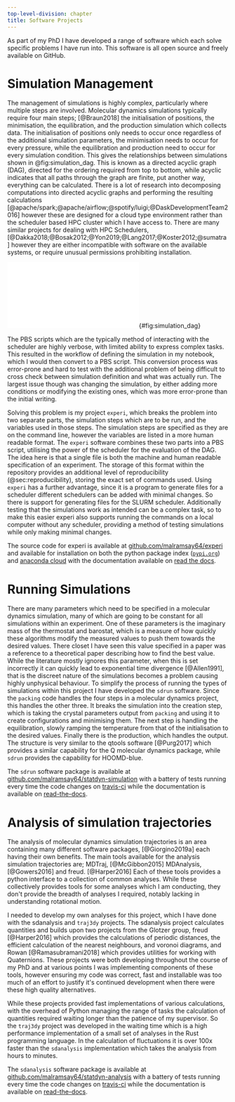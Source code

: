 ```yaml
---
top-level-division: chapter
title: Software Projects
---
```


As part of my PhD I have developed a range of software
which each solve specific problems I have run into.
This software is all open source and freely available on GitHub.

# Simulation Management

The management of simulations is highly complex,
particularly where multiple steps are involved.
Molecular dynamics simulations typically require four main steps; [@Braun2018]
the initialisation of positions,
the minimisation,
the equilibration,
and the production simulation which collects data.
The initialisation of positions only needs to occur once
regardless of the additional simulation parameters,
the minimisation needs to occur for every pressure,
while the equilibration and production
need to occur for every simulation condition.
This gives the relationships between simulations
shown in @fig:simulation_dag.
This is known as a directed acyclic graph (DAG),
directed for the ordering required from top to bottom,
while acyclic indicates that all paths through the graph are finite,
put another way, everything can be calculated.
There is a lot of research into decomposing computations
into directed acyclic graphs
and performing the resulting calculations [@apache/spark;@apache/airflow;@spotify/luigi;@DaskDevelopmentTeam2016]
however these are designed for a cloud type environment
rather than the scheduler based HPC cluster which I have access to.
There are many similar projects
for dealing with HPC Schedulers, [@Dakka2018;@Bosak2012;@Yon2019;@Lang2017;@Koster2012;@sumatra]
however they are either incompatible with software on the available systems,
or require unusual permissions prohibiting installation.

![Drawing the dependencies of each simulation, starting at initialisation we get a tree
of nodes.](08_Appendix/figures/simulation.pdf){#fig:simulation_dag}

The PBS scripts which are the typically method of
interacting with the scheduler are highly verbose,
with limited ability to express complex tasks.
This resulted in the workflow of
defining the simulation in my notebook,
which I would then convert to a PBS script.
This conversion process was error-prone and hard to test
with the additional problem of being difficult to
cross check between simulation definition and
what was actually run.
The largest issue though was changing the simulation,
by either adding more conditions
or modifying the existing ones,
which was more error-prone than the initial writing.

Solving this problem is my project `experi`,
which breaks the problem into two separate parts,
the simulation steps which are to be run,
and the variables used in those steps.
The simulation steps are specified as they are on the command line,
however the variables are listed in a more human readable format.
The `experi` software combines these two parts into a PBS script,
utilising the power of the scheduler for the evaluation of the DAG.
The idea here is that a single file is
both the machine and human readable specification of an experiment.
The storage of this format within the repository provides
an additional level of reproducibility (@sec:reproducibility),
storing the exact set of commands used.
Using `experi` has a further advantage,
since it is a program to generate files for a scheduler
different schedulers can be added with minimal changes.
So there is support for generating files for the SLURM scheduler.
Additionally testing that the simulations work as intended
can be a complex task,
so to make this easier experi also supports running the commands
on a local computer without any scheduler,
providing a method of testing simulations while only making minimal changes.

The source code for experi is available at [github.com/malramsay64/experi](https://github.com/malramsay64/experi)
and available for installation on both the python package index
([`pypi.org`](https://pypi.org/project/experi)) and [anaconda cloud](https://anaconda.org/malramsay/experi)
with the documentation available on [read the docs](https://experi.readthedocs.io/en/latest/).

# Running Simulations

There are many parameters which need to be specified
in a molecular dynamics simulation,
many of which are going to be constant for all simulations within an experiment.
One of these parameters is the imaginary mass of the thermostat and barostat,
which is a measure of how quickly these algorithms
modify the measured values to push them towards the desired values.
There closet I have seen this value specified in a paper
was a reference to a theoretical paper describing how to find the best value.
While the literature mostly ignores this parameter,
when this is set incorrectly it can quickly lead to
exponential time divergence [@Allen1991],
that is the discreet nature of the simulations becomes a problem
causing highly unphysical behaviour.
To simplify the process
of running the types of simulations within this project
I have developed the `sdrun` software.
Since the `packing` code handles the four steps
in a molecular dynamics project,
this handles the other three.
It breaks the simulation into the creation step,
which is taking the crystal parameters output from `packing`
and using it to create configurations and minimising them.
The next step is handling the equilibration,
slowly ramping the temperature from that of the initialisation
to the desired values.
Finally there is the production,
which handles the output.
The structure is very similar to the qtools software [@Purg2017]
which provides a similar capability for the Q molecular dynamics package,
while `sdrun` provides the capability for HOOMD-blue.

The `sdrun` software package is available at
[github.com/malramsay64/statdyn-simulation](https://github.com/malramsay64/statdyn-simulation)
with a battery of tests running every time the code changes
on [travis-ci](https://travis-ci.org/malramsay64/statdyn-simulation)
while the documentation is available on
[read-the-docs](https://statdyn-simulation.readthedocs.io/en/latest/?badge=latest).

# Analysis of simulation trajectories

The analysis of molecular dynamics simulation trajectories
is an area containing many different software packages, [@Giorgino2019a]
each having their own benefits.
The main tools available for the analysis simulation trajectories are;
MDTraj, [@McGibbon2015]
MDAnalysis, [@Gowers2016] and
freud. [@Harper2016]
Each of these tools provides a python interface
to a collection of common analyses.
While these collectively provides tools
for some analyses which I am conducting,
they don't provide the breadth of analyses I required,
notably lacking in understanding rotational motion.

I needed to develop my own analyses for this project,
which I have done with the sdanalysis and `traj3dy` projects.
The sdanalysis project calculates quantities
and builds upon two projects from the Glotzer group,
freud [@Harper2016] which provides the calculations of periodic distances,
  the efficient calculation of the nearest neighbours, and
  voronoi diagrams, and
Rowan [@Ramasubramani2018] which provides utilities for working with Quaternions.
These projects were both developing throughout the course of my PhD
and at various points I was implementing components of these tools,
however ensuring my code was correct, fast and installable
was too much of an effort to justify it's continued development
when there were these high quality alternatives.

While these projects provided fast implementations of various calculations,
with the overhead of Python managing the range of tasks
the calculation of quantities required waiting
longer than the patience of my supervisor.
So the `traj3dy` project was developed in the waiting time
which is a high performance implementation
of a small set of analyses in the Rust programming language.
In the calculation of fluctuations
it is over 100x faster than the `sdanalysis` implementation
which takes the analysis from hours to minutes.

The `sdanalysis` software package is available at
[github.com/malramsay64/statdyn-analysis](https://github.com/malramsay64/statdyn-analysis)
with a battery of tests running every time the code changes
on [travis-ci](https://travis-ci.org/malramsay64/statdyn-analysis)
while the documentation is available on
[read-the-docs](https://statdyn-analysis.readthedocs.io/en/latest/?badge=latest).

<!-- markdownlint-disable-file MD025 -->

